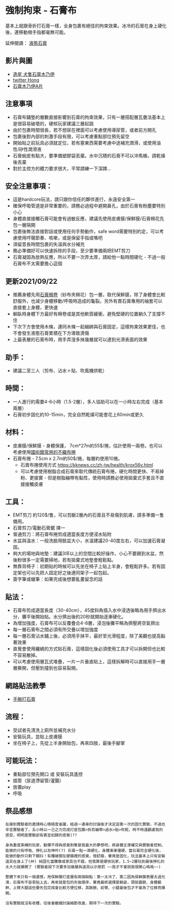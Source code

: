 強制拘束 - 石膏布
=====

基本上就跟骨折打石膏一樣，全身包裹有絕佳的拘束效果。冰冷的石膏在身上硬化後，連移動根手指都毫無可能。

延伸閱讀： [液態石膏](plaster_liquid.md)

## 影片與圖

- [逸星 犬隻石膏木乃伊](https://twitter.com/yistarthedevil/status/1219106398375751680?s=20)
- [twitter Hong](https://twitter.com/Hong92093215/status/1418747451050106881?s=20)
- [石膏木乃伊A片](https://www.talaat.net/index.php?route=product/product&path=72_84&product_id=181)

## 注意事項
* 石膏布鋪墊的層數直接影響到石膏的拘束效果，只有一層搭配層瓦疊法基本上是很容易破壞的，硬核玩家建議三層起跳
* 由於包裹時間很長，若不想尿在裡面可以考慮使用導尿管，或者前方開孔
* 包裹後對內部的刺激手段有限，可以考慮重點部位預先留空
* 開始貼之前玩具必須就定位，若有塞東西需要考慮中途補充潤滑，或使用油性/矽性潤滑液
* 石膏蛻皮有點大，要準備塑膠袋丟棄。水中沉積的石膏不可以沖馬桶，請乾燥後丟棄
* 對於主控方的體力要求很大，平常請練一下深蹲...

## 安全注意事項：
* 這是hardcore玩法，請只跟你信任的夥伴進行，永遠安全第一
* 確保呼吸管道是非常重要的，請務必過程中避開鼻孔，由於石膏有粉塵要特別小心
* 身體直接接觸石膏可能會有過敏反應，建議先使用皮膚膜/保鮮膜/石膏棉花先包一層隔開
* 包裹後無法直接對話或使用任何手勢動作，safe word需要特別約定，可以考慮使用哼聲節奏、咳嗽，或是保留手指或嘴吧
* 須留意長時間包裹的失溫與水分補充
* 務必準備好可以快速拆除的手段，至少要準備兩把EMT剪刀
* 石膏凝固為放熱反應，所以不要一次弄太厚，請給他一點時間硬化 - 不過一般石膏布不太需要擔心這個

## 更新2021/09/22 
* 推薦身體先用[石膏棉卷](https://www.csd.com.tw/product/%E7%B9%83%E5%B8%B6%E9%A1%9E/%E7%9F%B3%E8%86%8F%E6%A3%89%E6%8D%B2)（紗布夾棉花）包一層，取代保鮮膜，除了身體會比較舒服外，也減少身體移動/呼吸時造成的龜裂。另外有賣石膏專用的袖套可以直接套上身體，更快速
* 躺臥時身體下方最好有棉卷或是其他軟質緩衝，避免堅硬的位置躺久了支撐不住
* 下次下方會使用木條，連同木條一起綑綁與石膏固定，這樣拘束效果更佳，也不會發生液態石膏累積在下方導致燙傷
* 上最表層的石膏布時，用手弄溼多抹幾層就可以達到光滑表面的效果

## 助手：
* 建議二至三人（剪布、沾水＋貼、吹風機烘乾）

## 時間：
* 一人進行約需要4-6小時（1.5-2層），多人協助可以在一小時左右完成（基本兩層）
* 石膏初步固化約10-15min，完全自然乾燥可能會花上60min或更久

## 材料：
* 皮膚膜/保鮮膜 - 身體保護， 7cm*27m約55$/捲，估計使用一兩卷。也可以考慮使用[國術館常用的不織布捲](https://shopee.tw/%E3%80%90%E6%95%B7%E8%86%8F%E3%80%91-%E5%9C%8B%E8%A1%93%E9%A4%A8%E5%AE%A2%E8%A3%BD%E5%B0%88%E7%94%A8%28%E8%96%84%29%28%E5%8E%9A%29%E4%B8%8D%E7%B9%94%E5%B8%83-15cm%E5%AF%AC-i.84720325.1422899358)
* 石膏布捲 - 7.5cm x 2.7m約50\$/捲，每層約使用10捲。
  * 石膏布捲使用方式 https://kknews.cc/zh-tw/health/krox56v.html
  * 可以考慮使用樹脂合成石膏來取代傳統石膏布捲，硬化時間更快、不易掉粉、更接實 - 但是樹脂繃帶有黏性，使用時請務必使用拋棄式手套且不直接接觸皮膚

## 工具：
* EMT剪刀 約120$/隻，可以剪斷2層內的石膏且不易傷到肌膚，請多準備一隻備用。
* 石膏剪刀/電動石膏鋸 擇一
* 普通剪刀：將石膏布捲剪成適當長度方便浸水貼附
* 水盆與溫水：一般洗臉用臉盆大小，水溫建議20-40度左右，可以加速石膏凝固。
* 夠大的場地與地墊：建議3坪以上的空間比較好操作，小心不要踢到水盆，然後粉很多一定需要掃地，若有拋棄式地墊會輕鬆點。
* 無靠背椅子：初期貼的時候可以先坐在椅子上貼上半身，會輕鬆許多。若有固定架也可以先把人固定好之後連同架子一起包起。
* 簽字筆或蠟筆：如果完成後想要亂畫留念的話

## 貼法：
* 石膏布剪成適當長度（30-40cm），45度斜角插入水中浸透後略為用手擠出水分，攤平後開始貼。水分擠出後約20秒就開始逐漸硬化。
* 為增加強度，石膏布可以反覆疊合4-8層，浸泡後攤平略為擠壓將空氣擠出
* 每一層石膏布之間必須有所交疊以增加強度
* 每一層石膏沾水鋪上後，必須用手抹平，最好至光滑程度，除了美觀也提高黏著效果
* 直覺會使用纏繞的方式貼石膏，這樣固化後必須使用工具才可以拆開但也比較不容易散掉。
* 可以考慮使用層瓦式堆疊，一片一片垂直貼上，這樣拆解時可以直接用手一層層撕開，但壓到撞到也容易裂開。

## 網路貼法教學

* [手腕打石膏](https://www.youtube.com/watch?v=KFn-Cw_K1b4)

## 流程：
* 受試者先清洗上廁所並補充水分
* 安裝玩具，並貼上皮膚膜
* 坐在椅子上，先從上半身開始包，再來四肢，最後手腳掌

## 可能玩法：
* 重點部位預先開口 或 安裝玩具遙控
* 插管（尿道滯留管/灌腸）
* 放置play
* 呼吸

## 祭品感想

```
在接到實驗者的邀請時心情極度雀躍，經過一連串的討論後才決定這第一次的固化實驗，不過也辛苦實驗者了，五小時以一己之力完成打底包膜>拆剪繃帶>過水>貼>吹乾，時不時還顧慮我的感受，明明是實驗卻有賓至如歸的感覺(?? 

身為重度束縛的玩家，動彈不得與感覺剝奪是我最大的夢想吧，將身體主導權交與實驗者控制，能做的只有呼吸、掙扎以及呻吟(?) 石膏一點一滴硬化，身體漸漸僵硬，當石膏完全硬化後，能做的動作只剩下顫抖！有種被關在硬繭裡的感覺，很舒服，畢竟是固化，玩法基本上只有安裝道具在身上了(艸) 純固化當雕像或家具也不錯，但我算是硬核玩家，1.5~2層玩到最後掙扎的太大力就爆開了 (實驗者說下次要多加幾層與道具以示懲罰 ~~我才不會說我很開心嗚嗚~~)

整體下來只有一個遺憾，用保鮮膜打底層有兩個缺點：第一太冷了、第二因為保鮮膜表層太過光滑，石膏布不容易貼上去，再來就是包的先後順序，畢竟最終選擇是躺姿，頭部露臉、身體軀幹、上臂大腿這些要先包完成會比較方便位移，其餘臉、前臂、小腿最後包才不會為了位移而爆開。

沒有實驗就沒有收穫，往後會繼續討論細節改進，期待下一次的實驗。
```
